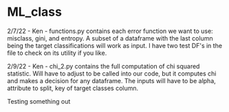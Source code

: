 # ML_class

2/7/22 - Ken - functions.py contains each error function we want to use: misclass, gini, and entropy. A subset of a dataframe with the last column being the target classifications will work as input. I have two test DF's in the file to check on its utility if you like.

2/9/22 - Ken - chi_2.py contains the full computation of chi squared statistic. Will have to adjust to be called into our code, but it computes chi and makes a decision for any dataframe. The inputs will have to be alpha, attribute to split, key of target classes column.

Testing something out

